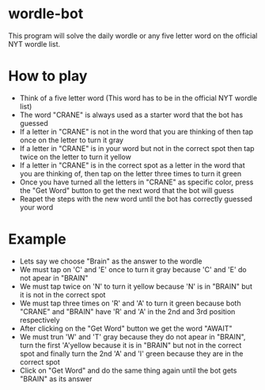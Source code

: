 # wordle-bot
This program will solve the daily wordle or any five letter word on the official NYT wordle list. 
# How to play 
* Think of a five letter word (This word has to be in the official NYT wordle list)
* The word "CRANE" is always used as a starter word that the bot has guessed
* If a letter in "CRANE" is not in the word that you are thinking of then tap once on the letter to turn it gray
* If a letter in "CRANE" is in your word but not in the correct spot then tap twice on the letter to turn it yellow
* If a letter in "CRANE" is in the correct spot as a letter in the word that you are thinking of, then tap on the letter three times to turn it green
* Once you have turned all the letters in "CRANE" as specific color, press the "Get Word" button to get the next word that the bot will guess
* Reapet the steps with the new word until the bot has correctly guessed your word
# Example
* Lets say we choose "Brain" as the answer to the wordle
* We must tap on 'C' and 'E' once to turn it gray because 'C' and 'E' do not apear in "BRAIN"
* We must tap twice on 'N' to turn it yellow because 'N' is in "BRAIN" but it is not in the correct spot
* We must tap three times on 'R' and 'A' to turn it green because both "CRANE" and "BRAIN" have 'R' and 'A' in the 2nd and 3rd position respectively
* After clicking on the "Get Word" button we get the word "AWAIT"
* We must trun 'W' and 'T' gray because they do not apear in "BRAIN", turn the first 'A'yellow because it is in "BRAIN" but not in the correct spot and finally turn the 2nd 'A' and 'I' green because they are in the correct spot
*  Click on "Get Word" and do the same thing again until the bot gets "BRAIN" as its answer
